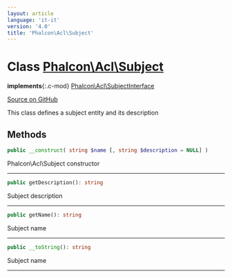 ```yaml
---
layout: article
language: 'it-it'
version: '4.0'
title: 'Phalcon\Acl\Subject'
---
```

# Class [Phalcon\Acl\Subject](Phalcon_Acl_Subject)

**implements**{:.c-mod} [Phalcon\Acl\SubjectInterface](Phalcon_Acl_SubjectInterface)

<a href="https://github.com/phalcon/cphalcon/tree/v4.0.0/phalcon/acl/subject.zep" class="btn btn-default btn-sm">Source on GitHub</a>

This class defines a subject entity and its description

## Methods

```php
public __construct( string $name [, string $description = NULL] )
```

Phalcon\Acl\Subject constructor

* * *

```php
public getDescription(): string
```

Subject description

* * *

```php
public getName(): string
```

Subject name

* * *

```php
public __toString(): string
```

Subject name

* * *
